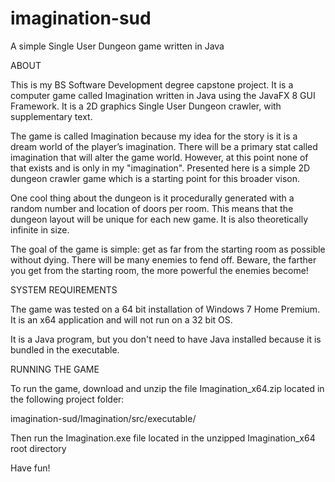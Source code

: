 # imagination-sud
A simple Single User Dungeon game written in Java

ABOUT

This is my BS Software Development degree capstone project. It is a computer game called Imagination written in Java using the JavaFX 8 GUI Framework. It is a 2D graphics Single User Dungeon crawler, with supplementary text.

The game is called Imagination because my idea for the story is it is a dream world of the player’s imagination. There will be a primary stat called imagination that will alter the game world.  However, at this point none of that exists and is only in my "imagination".  Presented here is a simple 2D dungeon crawler game which is a starting point for this broader vison.

One cool thing about the dungeon is it procedurally generated with a random number and location of doors per room. This means that the dungeon layout will be unique for each new game. It is also theoretically infinite in size.

The goal of the game is simple: get as far from the starting room as possible without dying. There will be many enemies to fend off. Beware, the farther you get from the starting room, the more powerful the enemies become!

SYSTEM REQUIREMENTS

The game was tested on a 64 bit installation of Windows 7 Home Premium. It is an x64 application and will not run on a 32 bit OS.

It is a Java program, but you don't need to have Java installed because it is bundled in the executable.

RUNNING THE GAME

To run the game, download and unzip the file Imagination_x64.zip located in the following project folder:

imagination-sud/Imagination/src/executable/

Then run the Imagination.exe file located in the unzipped Imagination_x64 root directory

Have fun! 
